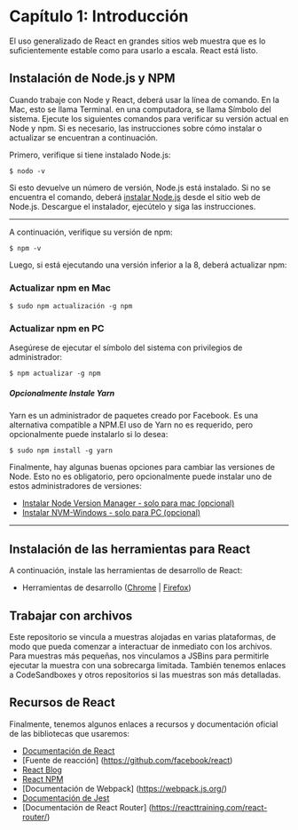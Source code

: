 # Capítulo 1: Introducción

El uso generalizado de React en grandes sitios web muestra que es lo suficientemente estable como para usarlo a escala. React está listo.

## Instalación de Node.js y NPM

Cuando trabaje con Node y React, deberá usar la línea de comando. En la Mac, esto se llama Terminal. en una computadora, se llama Símbolo del sistema. Ejecute los siguientes comandos para verificar su versión actual en Node y npm. Si es necesario, las instrucciones sobre cómo instalar o actualizar se encuentran a continuación.

Primero, verifique si tiene instalado Node.js:

```
$ nodo -v
```

Si esto devuelve un número de versión, Node.js está instalado. Si no se encuentra el comando, deberá [instalar Node.js](https://nodejs.org/en/) desde el sitio web de Node.js. Descargue el instalador, ejecútelo y siga las instrucciones.

---

A continuación, verifique su versión de npm:

```
$ npm -v
```

Luego, si está ejecutando una versión inferior a la 8, deberá actualizar npm:

### Actualizar npm en Mac

```
$ sudo npm actualización -g npm
```

### Actualizar npm en PC

Asegúrese de ejecutar el símbolo del sistema con privilegios de administrador:

```
$ npm actualizar -g npm
```

##### Opcionalmente Instale Yarn

Yarn es un administrador de paquetes creado por Facebook. Es una alternativa compatible a NPM.El uso de Yarn no es requerido, pero opcionalmente puede instalarlo si lo desea:

```
$ sudo npm install -g yarn
```

Finalmente, hay algunas buenas opciones para cambiar las versiones de Node. Esto no es obligatorio, pero opcionalmente puede instalar uno de estos administradores de versiones:

- [Instalar Node Version Manager - solo para mac (opcional)](https://github.com/creationix/nvm)
- [Instalar NVM-Windows - solo para PC (opcional)](https://github.com/coreybutler/nvm-windows)

---

## Instalación de las herramientas para React

A continuación, instale las herramientas de desarrollo de React:

- Herramientas de desarrollo ([Chrome](https://chrome.google.com/webstore/detail/react-developer-tools/fmkadmapgofadopljbjfkapdkoienihi?hl=en) |
  [Firefox](https://addons.mozilla.org/en-US/firefox/addon/react-devtools/))

## Trabajar con archivos

Este repositorio se vincula a muestras alojadas en varias plataformas, de modo que pueda comenzar a interactuar de inmediato con los archivos. Para muestras más pequeñas, nos vinculamos a JSBins para permitirle ejecutar la muestra con una sobrecarga limitada. También tenemos enlaces a CodeSandboxes y otros repositorios si las muestras son más detalladas.

## Recursos de React

Finalmente, tenemos algunos enlaces a recursos y documentación oficial de las bibliotecas que usaremos:

- [Documentación de React](https://facebook.github.io/react/index.html)
- [Fuente de reacción] (https://github.com/facebook/react)
- [React Blog](https://facebook.github.io/react/blog/)
- [React NPM](https://www.npmjs.com/package/react)
- [Documentación de Webpack] (https://webpack.js.org/)
- [Documentación de Jest](https://facebook.github.io/jest/)
- [Documentación de React Router] (https://reacttraining.com/react-router/)
